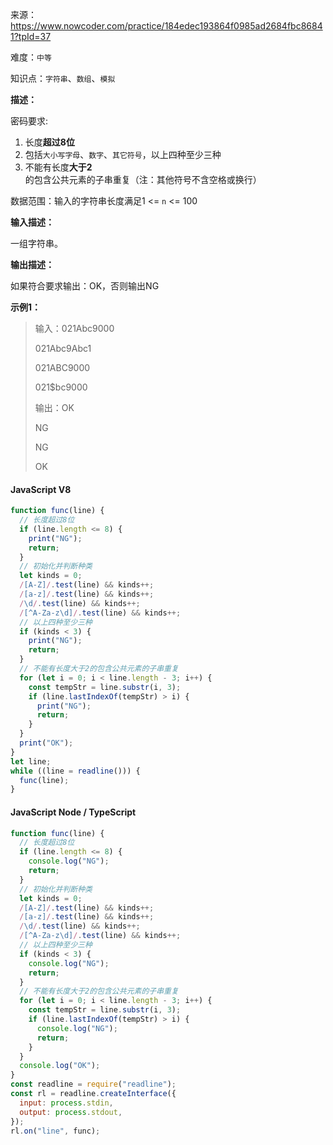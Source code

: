 来源：<https://www.nowcoder.com/practice/184edec193864f0985ad2684fbc86841?tpId=37>

难度：`中等`

知识点：`字符串`、`数组`、`模拟`

**描述：**

密码要求:

1. 长度**超过8位**
2. 包括`大小写字母`、`数字`、`其它符号`，以上四种至少三种
3. 不能有长度**大于2**的包含公共元素的子串重复（注：其他符号不含空格或换行）

数据范围：输入的字符串长度满足1 <= `n` <= 100

**输入描述：**

一组字符串。

**输出描述：**

如果符合要求输出：OK，否则输出NG

**示例1：**

> 输入：021Abc9000
>
> 021Abc9Abc1
>
> 021ABC9000
>
> 021$bc9000
>
> 输出：OK
>
> NG
>
> NG
>
> OK

<!-- tabs:start -->

#### **JavaScript V8**

```javascript
function func(line) {
  // 长度超过8位
  if (line.length <= 8) {
    print("NG");
    return;
  }
  // 初始化并判断种类
  let kinds = 0;
  /[A-Z]/.test(line) && kinds++;
  /[a-z]/.test(line) && kinds++;
  /\d/.test(line) && kinds++;
  /[^A-Za-z\d]/.test(line) && kinds++;
  // 以上四种至少三种
  if (kinds < 3) {
    print("NG");
    return;
  }
  // 不能有长度大于2的包含公共元素的子串重复
  for (let i = 0; i < line.length - 3; i++) {
    const tempStr = line.substr(i, 3);
    if (line.lastIndexOf(tempStr) > i) {
      print("NG");
      return;
    }
  }
  print("OK");
}
let line;
while ((line = readline())) {
  func(line);
}
```

#### **JavaScript Node / TypeScript**

```javascript
function func(line) {
  // 长度超过8位
  if (line.length <= 8) {
    console.log("NG");
    return;
  }
  // 初始化并判断种类
  let kinds = 0;
  /[A-Z]/.test(line) && kinds++;
  /[a-z]/.test(line) && kinds++;
  /\d/.test(line) && kinds++;
  /[^A-Za-z\d]/.test(line) && kinds++;
  // 以上四种至少三种
  if (kinds < 3) {
    console.log("NG");
    return;
  }
  // 不能有长度大于2的包含公共元素的子串重复
  for (let i = 0; i < line.length - 3; i++) {
    const tempStr = line.substr(i, 3);
    if (line.lastIndexOf(tempStr) > i) {
      console.log("NG");
      return;
    }
  }
  console.log("OK");
}
const readline = require("readline");
const rl = readline.createInterface({
  input: process.stdin,
  output: process.stdout,
});
rl.on("line", func);
```

<!-- tabs:end -->
